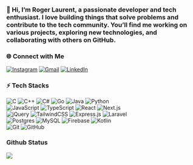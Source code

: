 ### 👋 Hi, I’m Roger Laurent, a passionate developer and tech enthusiast. I love building things that solve problems and contribute to the tech community. You’ll find me working on various projects, exploring new technologies, and collaborating with others on GitHub.

### 🌐 **Connect with Me**

[![Instagram](https://img.shields.io/badge/-Instagram-8a3ab9?style=flat-square&logo=instagram&logoColor=white)](https://www.instagram.com/rogerlaurent_rl)
[![Gmail](https://img.shields.io/badge/-Gmail-D14836?style=flat-square&logo=gmail&logoColor=white)](rogerlaurent20@gmail.com)
[![LinkedIn](https://img.shields.io/badge/-LinkedIn-0077B5?style=flat-square&logo=linkedin&logoColor=white)](https://www.linkedin.com/in/roger-laurent/)
  
### ⚡ **Tech Stacks**

![C](https://img.shields.io/badge/-C-00599C?style=flat-square&logo=c&logoColor=white) ![C++](https://img.shields.io/badge/-C++-00599C?style=flat-square&logo=c%2B%2B&logoColor=white) ![C#](https://img.shields.io/badge/-C%23-239120?style=flat-square&logo=csharp&logoColor=white) ![Go](https://img.shields.io/badge/-Go-00ADD8?style=flat-square&logo=go&logoColor=white) ![Java](https://img.shields.io/badge/-Java-007396?style=flat-square&logo=java&logoColor=white) ![Python](https://img.shields.io/badge/-Python-3776AB?style=flat-square&logo=python&logoColor=white)  
![JavaScript](https://img.shields.io/badge/-JavaScript-F7DF1E?style=flat-square&logo=javascript&logoColor=black) ![TypeScript](https://img.shields.io/badge/-TypeScript-3178C6?style=flat-square&logo=typescript&logoColor=white) ![React](https://img.shields.io/badge/-React-61DAFB?style=flat-square&logo=react&logoColor=black) ![Next.js](https://img.shields.io/badge/-Next.js-000000?style=flat-square&logo=nextdotjs&logoColor=white)  
![jQuery](https://img.shields.io/badge/-jQuery-0769AD?style=flat-square&logo=jquery&logoColor=white) ![TailwindCSS](https://img.shields.io/badge/-TailwindCSS-06B6D4?style=flat-square&logo=tailwindcss&logoColor=white) ![Express.js](https://img.shields.io/badge/-Express.js-000000?style=flat-square&logo=express&logoColor=white) ![Laravel](https://img.shields.io/badge/-Laravel-EA4C89?style=flat-square&logo=laravel&logoColor=white)  
![Postgres](https://img.shields.io/badge/-PostgreSQL-4169E1?style=flat-square&logo=postgresql&logoColor=white) ![MySQL](https://img.shields.io/badge/-MySQL-4479A1?style=flat-square&logo=mysql&logoColor=white) ![Firebase](https://img.shields.io/badge/-Firebase-FFCA28?style=flat-square&logo=firebase&logoColor=black) ![Kotlin](https://img.shields.io/badge/-Kotlin-7F52FF?style=flat-square&logo=kotlin&logoColor=white)  
![Git](https://img.shields.io/badge/-Git-F05032?style=flat-square&logo=git&logoColor=white) ![GitHub](https://img.shields.io/badge/-GitHub-181717?style=flat-square&logo=github&logoColor=white)



### Github Status

![](https://github-readme-stats-git-masterrstaa-rickstaa.vercel.app/api/top-langs/?username=roglau&include_all_commits=true&count_private=true&layout=compact&langs_count=8&size_weight=0.5&count_weight=0.5)

<!---
roglau/roglau is a ✨ special ✨ repository because its `README.md` (this file) appears on your GitHub profile.
You can click the Preview link to take a look at your changes.
--->
